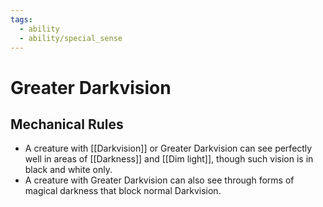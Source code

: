 ```yaml
---
tags:
  - ability
  - ability/special_sense
---
```

#  Greater Darkvision

## Mechanical Rules

- A creature with [[Darkvision]] or Greater Darkvision can see perfectly well in areas of [[Darkness]] and [[Dim light]], though such vision is in black and white only.
- A creature with Greater Darkvision can also see through forms of magical darkness that block normal Darkvision. 